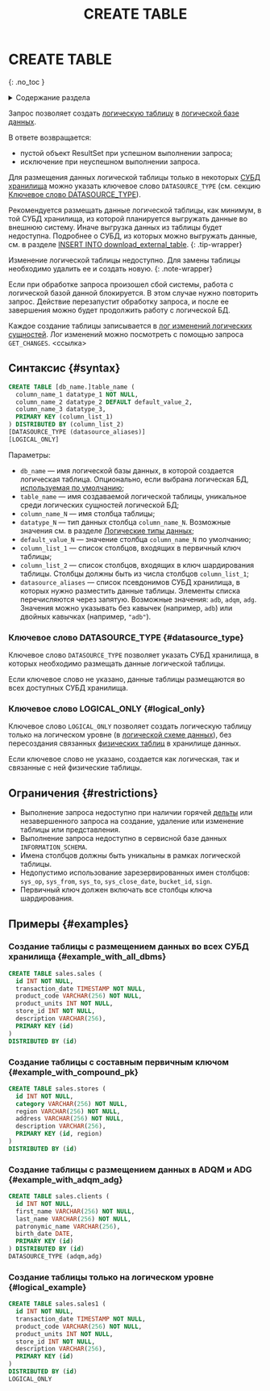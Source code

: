 ﻿---
layout: default
title: CREATE TABLE
nav_order: 15
parent: Запросы SQL+
grand_parent: Справочная информация
has_children: false
has_toc: false
---

# CREATE TABLE
{: .no_toc }

<details markdown="block">
  <summary>
    Содержание раздела
  </summary>
  {: .text-delta }
1. TOC
{:toc}
</details>

Запрос позволяет создать [логическую таблицу](../../../overview/main_concepts/logical_table/logical_table.md) 
в [логической базе данных](../../../overview/main_concepts/logical_db/logical_db.md).

В ответе возвращается:
*   пустой объект ResultSet при успешном выполнении запроса;
*   исключение при неуспешном выполнении запроса.

Для размещения данных логической таблицы только в некоторых [СУБД](../../../introduction/supported_DBMS/supported_DBMS.md)
[хранилища](../../../overview/main_concepts/data_storage/data_storage.md) можно указать 
ключевое слово `DATASOURCE_TYPE` (см. секцию [Ключевое слово DATASOURCE_TYPE](#datasource_type)).

Рекомендуется размещать данные логической таблицы, как минимум, в той СУБД хранилища, из которой 
планируется выгружать данные во внешнюю систему. Иначе выгрузка данных из таблицы будет недоступна. 
Подробнее о СУБД, из которых можно выгружать данные, см. в разделе 
[INSERT INTO download_external_table](../INSERT_INTO_download_external_table/INSERT_INTO_download_external_table.md).
{: .tip-wrapper}

Изменение логической таблицы недоступно. Для замены таблицы необходимо удалить ее и 
создать новую.
{: .note-wrapper}

Если при обработке запроса произошел сбой системы, работа с логической базой данной блокируется. В этом случае нужно
повторить запрос. Действие перезапустит обработку запроса, и после ее завершения можно будет продолжить работу
с логической БД.

Каждое создание таблицы записывается в 
[лог изменений логических сущностей](../../../overview/main_concepts/changelog/changelog.md). Лог изменений 
можно посмотреть с помощью запроса `GET_CHANGES`. <ссылка>

## Синтаксис {#syntax}

```sql
CREATE TABLE [db_name.]table_name (
  column_name_1 datatype_1 NOT NULL,
  column_name_2 datatype_2 DEFAULT default_value_2,
  column_name_3 datatype_3,
  PRIMARY KEY (column_list_1)
) DISTRIBUTED BY (column_list_2)
[DATASOURCE_TYPE (datasource_aliases)]
[LOGICAL_ONLY]
```

Параметры:
*   `db_name` — имя логической базы данных, в которой создается логическая таблица. Опционально, если выбрана 
    логическая БД, [используемая по умолчанию](../../../working_with_system/other_features/default_db_set-up/default_db_set-up.md);
*   `table_name` — имя создаваемой логической таблицы, уникальное среди логических сущностей логической БД;
*   `column_name_N` — имя столбца таблицы;
*   `datatype_N` — тип данных столбца `column_name_N`. Возможные значения см. 
    в разделе [Логические типы данных](../../supported_data_types/logical_data_types/logical_data_types.md);
*   `default_value_N` — значение столбца `column_name_N` по умолчанию;
*   `column_list_1` — список столбцов, входящих в первичный ключ таблицы;
*   `column_list_2` — список столбцов, входящих в ключ шардирования таблицы. Столбцы 
    должны быть из числа столбцов `column_list_1`;
*   `datasource_aliases` — список псевдонимов СУБД хранилища, в которых нужно разместить данные таблицы. 
    Элементы списка перечисляются через запятую. Возможные значения: `adb`, `adqm`, `adg`.
    Значения можно указывать без кавычек (например, `adb`) или двойных кавычках (например, `"adb"`).
    
### Ключевое слово DATASOURCE_TYPE {#datasource_type}

Ключевое слово `DATASOURCE_TYPE` позволяет указать СУБД хранилища, в которых необходимо 
размещать данные логической таблицы.

Если ключевое слово не указано, данные таблицы размещаются во всех доступных СУБД хранилища.

### Ключевое слово LOGICAL_ONLY {#logical_only}

Ключевое слово `LOGICAL_ONLY` позволяет создать логическую таблицу только на логическом уровне
(в [логической схеме данных](../../../overview/main_concepts/logical_schema/logical_schema.md)), без
пересоздания связанных [физических таблиц](../../../overview/main_concepts/physical_table/physical_table.md)
в хранилище данных.

Если ключевое слово не указано, создается как логическая, так и связанные с ней физические таблицы.

## Ограничения {#restrictions}

*   Выполнение запроса недоступно при наличии горячей [дельты](../../../overview/main_concepts/delta/delta.md) или 
    незавершенного запроса на создание, удаление или изменение таблицы или представления.
*   Выполнение запроса недоступно в сервисной базе данных `INFORMATION_SCHEMA`.
*   Имена столбцов должны быть уникальны в рамках логической таблицы.
*   Недопустимо использование зарезервированных имен столбцов: `sys_op`, `sys_from`, `sys_to`, 
    `sys_close_date`, `bucket_id`, `sign`.
*   Первичный ключ должен включать все столбцы ключа шардирования.

## Примеры {#examples}

### Создание таблицы с размещением данных во всех СУБД хранилища {#example_with_all_dbms}

```sql
CREATE TABLE sales.sales (
  id INT NOT NULL,
  transaction_date TIMESTAMP NOT NULL,
  product_code VARCHAR(256) NOT NULL,
  product_units INT NOT NULL,
  store_id INT NOT NULL,
  description VARCHAR(256),
  PRIMARY KEY (id)
)
DISTRIBUTED BY (id)
```

### Создание таблицы с составным первичным ключом {#example_with_compound_pk}

```sql
CREATE TABLE sales.stores (
  id INT NOT NULL,
  category VARCHAR(256) NOT NULL,
  region VARCHAR(256) NOT NULL,
  address VARCHAR(256) NOT NULL,
  description VARCHAR(256),
  PRIMARY KEY (id, region)
)
DISTRIBUTED BY (id)
```

### Создание таблицы с размещением данных в ADQM и ADG {#example_with_adqm_adg}

```sql
CREATE TABLE sales.clients (
  id INT NOT NULL,
  first_name VARCHAR(256) NOT NULL,
  last_name VARCHAR(256) NOT NULL,
  patronymic_name VARCHAR(256),
  birth_date DATE,
  PRIMARY KEY (id)
) DISTRIBUTED BY (id)
DATASOURCE_TYPE (adqm,adg)
```

### Создание таблицы только на логическом уровне {#logical_example}

```sql
CREATE TABLE sales.sales1 (
  id INT NOT NULL,
  transaction_date TIMESTAMP NOT NULL,
  product_code VARCHAR(256) NOT NULL,
  product_units INT NOT NULL,
  store_id INT NOT NULL,
  description VARCHAR(256),
  PRIMARY KEY (id)
)
DISTRIBUTED BY (id)
LOGICAL_ONLY
```